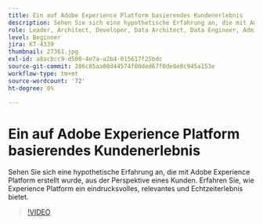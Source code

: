 ```yaml
---
title: Ein auf Adobe Experience Platform basierendes Kundenerlebnis
description: Sehen Sie sich eine hypothetische Erfahrung an, die mit Adobe Experience Platform erstellt wurde, aus der Perspektive eines Kunden. Erfahren Sie, wie Experience Platform ein eindrucksvolles, relevantes und Echtzeiterlebnis bietet.
role: Leader, Architect, Developer, Data Architect, Data Engineer, Admin, User
level: Beginner
jira: KT-4339
thumbnail: 27361.jpg
exl-id: a8acbcc9-d500-4e7a-a2b4-015617f25bdc
source-git-commit: 286c85aa88d44574f00ded67f0de8e0c945a153e
workflow-type: tm+mt
source-wordcount: '72'
ht-degree: 0%

---
```


# Ein auf Adobe Experience Platform basierendes Kundenerlebnis

Sehen Sie sich eine hypothetische Erfahrung an, die mit Adobe Experience Platform erstellt wurde, aus der Perspektive eines Kunden. Erfahren Sie, wie Experience Platform ein eindrucksvolles, relevantes und Echtzeiterlebnis bietet.

>[!VIDEO](https://video.tv.adobe.com/v/27361?learn=on&enablevpops)

